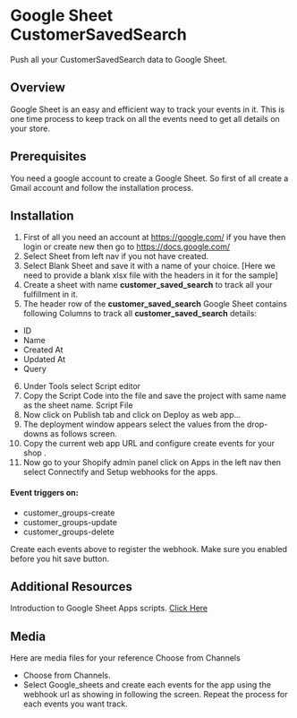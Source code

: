 # Google Sheet CustomerSavedSearch

Push all your CustomerSavedSearch data to Google Sheet.

## Overview
Google Sheet is an easy and efficient way to track your events in it. This is one time process to keep track on all the events need to get all details on your store.

## Prerequisites
You need a google account to create a Google Sheet. So first of all create a Gmail account and follow the installation process.

## Installation

1. First of all you need an account at https://google.com/ if you have then login or create new then go to https://docs.google.com/  
2. Select Sheet from left nav if you not have created.
3. Select Blank Sheet and save it with a name of your choice. [Here we need to provide a blank xlsx file with the headers in it for the sample]
4. Create a sheet with name **customer_saved_search** to track all your fulfillment in it. 
5. The header row of the **customer_saved_search** Google Sheet contains following Columns to track all **customer_saved_search** details: 

* ID
* Name 
* Created At
* Updated At
* Query

6. Under Tools select Script editor
7. Copy the Script Code into the file and save the project with same name as the sheet name. Script File
8. Now click on Publish tab and click on Deploy as web app...
9. The deployment window appears select the values from the drop-downs as follows screen.
10. Copy the current web app URL and configure create events for your shop . 
11. Now go to your Shopify admin panel click on Apps in the left nav then select Connectify and Setup webhooks for the apps. 
#### Event triggers on: 
* customer_groups-create
* customer_groups-update
* customer_groups-delete

Create each events above to register the webhook. Make sure you enabled before you hit save button.

## Additional Resources
Introduction to Google Sheet Apps scripts. [Click Here](https://developers.google.com/apps-script/guides/sheets)

## Media

Here are media files for your reference   Choose from Channels
*	Choose from Channels.
*	Select Google_sheets and create each events for the app using the webhook url as showing in following the screen. Repeat the process for each events you want track.